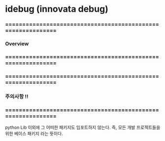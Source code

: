 
# idebug (innovata debug)


### ============================================================
### Overview
### ============================================================


### ============================================================
### 주의사항 !!
### ============================================================

python Lib 이외에 그 어떠한 패키지도 임포트하지 않는다.
즉, 모든 개발 프로젝트들을 위한 베이스 패키지 라는 뜻이다.
